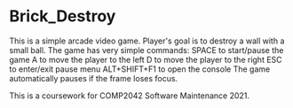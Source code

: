 # Brick_Destroy
This is a simple arcade video game.
Player's goal is to destroy a wall with a small ball.
The game has very simple commands:
SPACE to start/pause the game
A to move the player to the left
D to move the player to the right
ESC to enter/exit pause menu
ALT+SHIFT+F1 to open the console
The game automatically pauses if the frame loses focus.

This is a coursework for COMP2042 Software Maintenance 2021.
